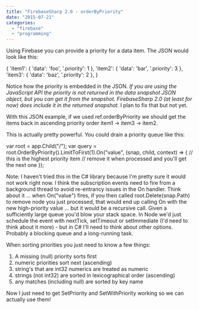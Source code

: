 ```yaml
---
title: "FirebaseSharp 2.0 - orderByPriority"
date: "2015-07-21"
categories: 
  - "firebase"
  - "programming"
---
```


Using Firebase you can provide a priority for a data item. The JSON would look like this:

{
    'item1': {
        'data': 'foo',
        '.priority': 1
    },
    'item2': {
        'data': 'bar',
        '.priority': 3
    },
    'item3': {
        'data': 'baz',
        '.priority': 2
    },
}

Notice how the priority is embedded in the JSON. _If you are using the JavaScript API the priority is not returned in the data snapshot JSON object, but you can get it from the snapshot. FirebaseSharp 2.0 (at least for now) does include it in the returned snapshot._ I plan to fix that but not yet.

With this JSON example, if we used ref.orderByPriority we should get the items back in ascending priority order item1 -> item3 -> item2.

This is actually pretty powerful. You could drain a priority queue like this:

var root = app.Child("/");
var query = root.OrderByPriority().LimitToFirst(1).On("value", 
    (snap, child, context) => {
        // this is the highest priority item
        // remove it when processed and you'll get the next one
    });

Note: I haven't tried this in the C# library because I'm pretty sure it would not work right now. I think the subscription events need to fire from a background thread to avoid re-entrancy issues in the On handler. Think about it ... when On("value") fires, if you then called root.Delete(snap.Path) to remove node you just processed, that would end up calling On with the new high-priority value ... but it would be a recursive call. Given a sufficiently large queue you'd blow your stack space. In Node we'd just schedule the event with nextTick, setTimeout or setImmediate (I'd need to think about it more) - but in C# I'll need to think about other options. Probably a blocking queue and a long-running task.

When sorting priorities you just need to know a few things:

1. A missing (null) priority sorts first
2. numeric priorities sort next (ascending)
3. string's that are int32 numerics are treated as numeric
4. strings (not int32) are sorted in lexicographical order (ascending)
5. any matches (including null) are sorted by key name

Now I just need to get SetPriority and SetWithPriority working so we can actually use them!

